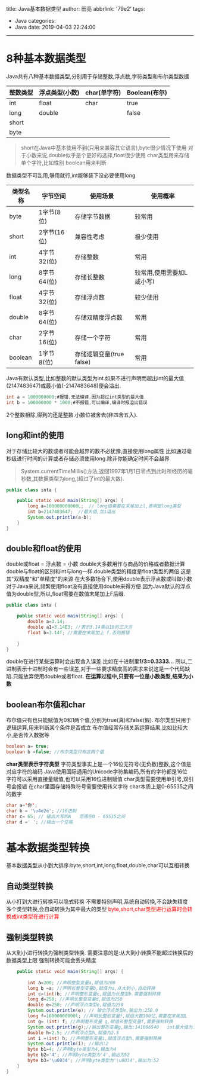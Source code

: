 title: Java基本数据类型
author: 田亮
abbrlink: '79e2'
tags:
  - Java
categories:
  - Java
date: 2019-04-03 22:24:00
---
# 8种基本数据类型
Java共有八种基本数据类型,分别用于存储整数,浮点数,字符类型和布尔类型数据


|整数类型|浮点类型(小数)|char(单字符)|Boolean(布尔)
|-|-|-|-|
|int|float|char|true
|long|double||false
|short| | |
|byte| | |

>short在Java中基本使用不到(只用来兼容其它语言),byte很少情况下使用
对于小数来说,double似乎是个更好的选择,float很少使用
char类型用来存储单个字符,比如性别
boolean用来判断

<!--more-->
数据类型不可乱用,够用就行,int能够装下没必要使用long

|类型名称|字节空间|使用场景|使用概率
|-|-|-|-|
|byte|1字节(8位)|存储字节数据|较常用
|short|2字节(16位)|兼容性考虑|极少使用
|int|4字节32(位)|存储整数|常用
|long|8字节64(位)|存储长整数|较常用,使用需要加L或小写l
|float|4字节32(位)|存储浮点数|较少使用
|double|8字节64(位)|存储双精度浮点数|常用
|char|2字节16(位)|存储一个字符|常用
|boolean|1字节8(位)|存储逻辑变量(true false)|常用

Java有默认类型,比如整数的默认类型为int.如果不进行声明而超出int的最大值(2147483647)或最小值(-2147483648)便会溢出.
```Java
int a = 1000000000;#报错,无法编译.因为超过int类型的最大值
int b = 100000000 * 1000;#不报错,可以编译,编译时报溢出错误

```

2个整数相除,得到的还是整数.小数位被舍去(非四舍五入).
## long和int的使用
对于存储比较大的数或者可能会越界的数不必犹豫,直接使用long属性
比如通过毫秒级进行时间的计算或者存储必须使用long.除非你能确定时间不会越界
>System.currentTimeMillis()方法,返回1997年1月1日零点到此时所经历的毫秒数,其数据类型为long,(超过了int的最大数).

```java
public class inta {

	public static void main(String[] args) {
		long a=100000000000L;  // long值需要在末尾加上l,表明是long类型
		int b=2147483647;  //最大值,加1溢出
		System.out.println(a-b);
	}
}
```
## double和float的使用
double或float = 浮点数 = 小数
double大多数用作与商品的价格或者数据计算
double与float的区别和int与long一样.double类型的精度是float类型的两倍.这是其"双精度"和"单精度"的来源
在大多数场合下,使用double表示浮点数或叫做小数
对于Java来说,频繁使用float没有直接使用double来得方便.因为Java默认的浮点值为double型,所以,float需要在数值末尾加上F后缀.
```Java
public class inta {

	public static void main(String[] args) {
		double a=3.14; 
		double a1=3.14E3; //表示3.14乘以10的三次方
		float b=3.14f; //需要在末尾加上 f.否则报错
		
	}
}
```
double在进行某些运算时会出现舍入误差.比如在十进制里**1/3=0.3333...**
所以,二进制表示十进制时会有一些误差,对于一些要求精度高的需求来说这是一个代码缺陷.只能放弃使用double或者float.
**在运算过程中,只要有一位是小数类型,结果为小数**
## boolean布尔值和char
布尔值只有也只能赋值为0和1两个值,分别为true(真)和false(假).
布尔类型只用于逻辑运算,用来判断某个条件是否成立
布尔值经常存储关系运算结果,比如比较大小,是否传入数据等

```Java
boolean a= true;
boolean b =false; //布尔类型只有这两个值
```
**char类型表示字符类型**
字符类型事实上是一个16位无符号(无负数)整数,这个值是对应字符的编码
Java使用国际通用的Unicode字符集编码,所有的字符都是16位
字符可以采用直接量赋值,也可以采用16位进制赋值
char类型需要使用单引号,双引号会报错
在char里面存储特殊符号需要使用转义字符
char本质上是0-65535之间的数字
```Java
char a='你'; 
char b = '\u4e2e'; //16进制
char c= 65; // 输出大写的A   范围在0 - 65535之间
char d =' '; //输出一个空格
```
# 基本数据类型转换
基本数据类型从小到大排序:byte,short,int,long,float,double,char可以互相转换
## 自动类型转换
从小打到大进行转换可以隐式转换
不需要特别声明,系统自动转换,不会缺失精度
多个类型转换,会自动转换为其中最大的类型
<font color='red'>byte,short,char类型进行运算时会转换成int类型在进行计算</font>
## 强制类型转换
从大到小进行转换为强制类型转换.
需要注意的是:从大到小转换不能超过转换后的数据类型上限
强制转换可能会丢失精度

```Java
	public static void main(String[] args) {
		
		int a=200; //声明整型变量a,赋值为200
		long b =a; //声明长整型变量b,赋值为a,从大到小,自动转换
		int c=(int)b; //声明整形变量c,赋值为长整型b.需要强制转换
		long d=250; //声明长整型变量d,赋值为250
		double e=250; //声明浮点类型e,赋值为250
		System.out.println(e); // 输出浮点类型e,输出为:250.0
		long f=10000000000l; //声明长整形变量f,赋值大数100亿,需要在末尾加L
		int g= (int) f; //声明整形变量 g,赋值长整型变量f,需要强制转换
		System.out.println(g);//输出整形变量g,输出:141006540   int最大值为:2147483647
		double h=2.5; //声明浮点型h,赋值为2.5
		int i =(int) h; //声明整形变量i,赋值浮点型h,需要强制转换
		System.out.println(i); //输出:2
		byte b1=4; //声明byte类型为4,输出为4
		byte b2='4'; //声明byte类型为'4',输出为52
		byte b3='\u0034'; //声明byte类型为'\u0034',输出为:52
	}
}
```
